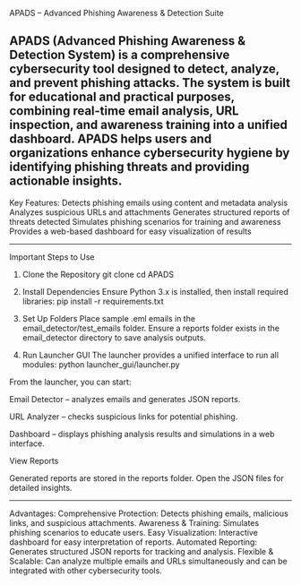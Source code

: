 APADS – Advanced Phishing Awareness & Detection Suite

APADS (Advanced Phishing Awareness & Detection System) is a comprehensive cybersecurity tool designed to detect, analyze, and prevent phishing attacks. The system is built for educational and practical purposes, combining real-time email analysis, URL inspection, and awareness training into a unified dashboard. APADS helps users and organizations enhance cybersecurity hygiene by identifying phishing threats and providing actionable insights.
---------------------------------------------------------------------------------------------------------------------------------------------------------------------------------------------------------------------

Key Features:
Detects phishing emails using content and metadata analysis
Analyzes suspicious URLs and attachments
Generates structured reports of threats detected
Simulates phishing scenarios for training and awareness
Provides a web-based dashboard for easy visualization of results

---------------------------------------------------------------------------------------------------------------------------------------------------------------------------------------------------------------------
Important Steps to Use

1. Clone the Repository
git clone <repository-url>
cd APADS


2. Install Dependencies
Ensure Python 3.x is installed, then install required libraries:
pip install -r requirements.txt


3. Set Up Folders
Place sample .eml emails in the email_detector/test_emails folder.
Ensure a reports folder exists in the email_detector directory to save analysis outputs.

4. Run Launcher GUI
The launcher provides a unified interface to run all modules:
python launcher_gui/launcher.py

From the launcher, you can start:

Email Detector – analyzes emails and generates JSON reports.

URL Analyzer – checks suspicious links for potential phishing.

Dashboard – displays phishing analysis results and simulations in a web interface.

View Reports

Generated reports are stored in the reports folder. Open the JSON files for detailed insights.

---------------------------------------------------------------------------------------------------------------------------------------------------------------------------------------------------------------------
Advantages:
Comprehensive Protection: Detects phishing emails, malicious links, and suspicious attachments.
Awareness & Training: Simulates phishing scenarios to educate users.
Easy Visualization: Interactive dashboard for easy interpretation of reports.
Automated Reporting: Generates structured JSON reports for tracking and analysis.
Flexible & Scalable: Can analyze multiple emails and URLs simultaneously and can be integrated with other cybersecurity tools.
